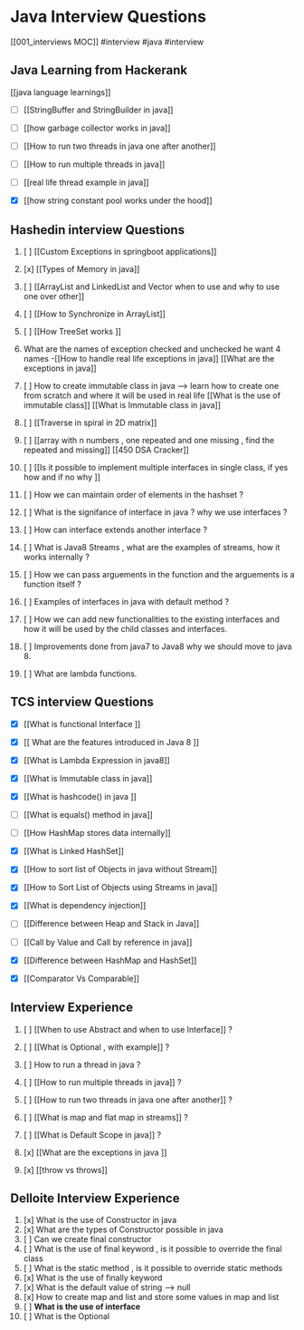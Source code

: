  # Java Interview Questions
 [[001_interviews MOC]]
 #interview 
 #java 
#interview


## Java Learning from Hackerank
[[java language learnings]]

- [ ] [[StringBuffer and StringBuilder in java]]
- [ ] [[how garbage collector works in java]]
- [ ] [[How to run two threads in java one after another]]
- [ ] [[How to run multiple threads in java]]
- [ ] [[real life thread example in java]]
- [x] [[how string constant pool works under the hood]]


## Hashedin interview Questions 

1. [ ] [[Custom Exceptions in springboot applications]]
2. [x] [[Types of Memory in java]]
3. [ ] [[ArrayList and LinkedList and Vector when to use and why to use one over other]]
4. [ ] [[How to Synchronize in ArrayList]]
5. [ ] [[How TreeSet works ]]

7. What are the names of exception checked and unchecked he want 4 names -[[How to handle real life exceptions in java]] [[What are the exceptions in java]]
8. [ ] How to create immutable class in java --> learn how to create one from scratch and where it will be used in real life [[What is the use of immutable class]] [[What is Immutable class in java]] 


12. [ ] [[Traverse in spiral in 2D matrix]]
13. [ ] [[array with n numbers , one repeated and one missing , find the repeated and missing]] [[450 DSA Cracker]]

1. [ ]  [[Is it possible to implement multiple interfaces in single class, if yes how and if no why ]]
2. [ ]  How we can maintain order of elements in the hashset ?
3. [ ]  What is the signifance of interface in java ? why we use interfaces ?
4. [ ]  How can interface extends another interface ?
5. [ ]  What is Java8 Streams , what are the examples of streams, how it works internally ?
6. [ ]  How we can pass arguements in the function and the arguements is a function itself ?
7. [ ]  Examples of interfaces in java with default method ?
8. [ ]  How we can add new functionalities to the existing interfaces and how it will be used by the child classes and interfaces.
10. [ ]  Improvements done from java7 to Java8 why we should move to java 8.
11. [ ]  What are lambda functions.






## TCS interview Questions
- [x] [[What is functional Interface ]]

- [x] [[ What are the features introduced in Java 8 ]]
- [x] [[What is Lambda Expression in java8]]
- [x] [[What is Immutable class in java]]
- [x] [[What is hashcode() in java ]] 
- [ ] [[What is equals() method in java]]
- [ ] [[How HashMap stores data internally]]
- [x] [[What is Linked HashSet]]
- [x] [[How to sort list of Objects in java without Stream]]
- [x] [[How to Sort List of Objects using Streams in java]]
- [x] [[What is dependency injection]]
- [ ] [[Difference between Heap and Stack in Java]]
- [ ] [[Call by Value and Call by reference in java]]
- [x] [[Difference between HashMap and HashSet]]
- [x] [[Comparator Vs Comparable]]









## Interview Experience
1. [ ] [[When to use Abstract and when to use Interface]] ?
2. [ ] [[What is Optional , with example]] ?
3. [ ] How to run a thread in java ?
4. [ ] [[How to run multiple threads in java]] ?
5. [ ] [[How to run two threads in java one after another]] ?
6. [ ] [[What is map and flat map in streams]] ?
7. [ ] [[What is Default Scope in java]] ?




12. [x] [[What are the exceptions in java ]]
13. [x] [[throw vs throws]]


## Delloite Interview Experience
1. [x] What is the use of Constructor in java 
2. [x] What are the types of Constructor possible in java
3. [ ] Can we create final constructor
4. [ ] What is the use of final keyword , is it possible to override the final class
5. [ ] What is the static method , is it possible to override static methods
6. [x] What is the use of finally keyword 
7. [x] What is the default value of string  --> null
8. [x] How to create map and list and store some values in map and list  
9. [ ] **What is the use of interface**
10. [ ] What is the Optional















